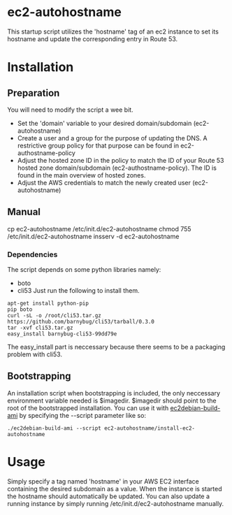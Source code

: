 ec2-autohostname
=====================

This startup script utilizes the 'hostname' tag of an ec2 instance
to set its hostname and update the corresponding entry in Route 53.

# Installation #
## Preparation ##
You will need to modify the script a wee bit.
* Set the 'domain' variable to your desired domain/subdomain (ec2-autohostname)
* Create a user and a group for the purpose of updating the DNS. A restrictive group policy for that purpose can be found in ec2-authostname-policy
* Adjust the hosted zone ID in the policy to match the ID of your Route 53 hosted zone domain/subdomain (ec2-authostname-policy). The ID is found in the main overview of hosted zones.
* Adjust the AWS credentials to match the newly created user (ec2-autohostname)

## Manual ##
cp ec2-autohostname /etc/init.d/ec2-autohostname
chmod 755 /etc/init.d/ec2-autohostname
insserv -d ec2-autohostname

### Dependencies ###
The script depends on some python libraries namely:
* boto
* cli53
Just run the following to install them.
```
apt-get install python-pip
pip boto
curl -sL -o /root/cli53.tar.gz https://github.com/barnybug/cli53/tarball/0.3.0
tar -xvf cli53.tar.gz
easy_install barnybug-cli53-99dd79e
```

The easy_install part is neccessary because there seems to be a packaging problem with cli53.

## Bootstrapping ##
An installation script when bootstrapping is included, the only neccessary environment variable needed is $imagedir.
$imagedir should point to the root of the bootstrapped installation.
You can use it with [ec2debian-build-ami](https://github.com/andsens/ec2debian-build-ami) by specifying the --script parameter like so:
```
./ec2debian-build-ami --script ec2-autohostname/install-ec2-autohostname
```

# Usage #
Simply specify a tag named 'hostname' in your AWS EC2 interface containing the desired subdomain as a value.
When the instance is started the hostname should automatically be updated.
You can also update a running instance by simply running /etc/init.d/ec2-autohostname manually.
